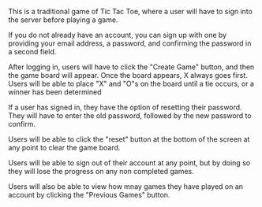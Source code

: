 This is a traditional game of Tic Tac Toe, where a user will have to sign into the server before playing a game.

If you do not already have an account, you can sign up with one by providing your email address, a password, and confirming the password in a second field.

After logging in, users will have to click the "Create Game" button, and then the game board will appear. Once the board appears, X always goes first. Users will be able to place "X" and "O"s on the board until a tie occurs, or a winner has been determined

If a user has signed in, they have the option of resetting their password. They will have to enter the old password, followed by the new password to confirm.

Users will be able to click the "reset" button at the bottom of the screen at any point to clear the game board.

Users will be able to sign out of their account at any point, but by doing so they will lose the progress on any non completed games.

Users will also be able to view how mnay games they have played on an account by clicking the "Previous Games" button.

